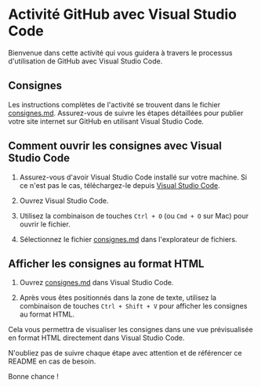 # Activité GitHub avec Visual Studio Code

Bienvenue dans cette activité qui vous guidera à travers le processus d'utilisation de GitHub avec Visual Studio Code.

## Consignes

Les instructions complètes de l'activité se trouvent dans le fichier [consignes.md](consignes.md). Assurez-vous de suivre les étapes détaillées pour publier votre site internet sur GitHub en utilisant Visual Studio Code.

## Comment ouvrir les consignes avec Visual Studio Code

1. Assurez-vous d'avoir Visual Studio Code installé sur votre machine. Si ce n'est pas le cas, téléchargez-le depuis [Visual Studio Code](https://code.visualstudio.com/).

2. Ouvrez Visual Studio Code.

3. Utilisez la combinaison de touches `Ctrl + O` (ou `Cmd + O` sur Mac) pour ouvrir le fichier.

4. Sélectionnez le fichier [consignes.md](consignes.md) dans l'explorateur de fichiers.

## Afficher les consignes au format HTML

1. Ouvrez [consignes.md](consignes.md) dans Visual Studio Code.

2. Après vous êtes positionnés dans la zone de texte, utilisez la combinaison de touches `Ctrl + Shift + V` pour afficher les consignes au format HTML.

Cela vous permettra de visualiser les consignes dans une vue prévisualisée en format HTML directement dans Visual Studio Code.

N'oubliez pas de suivre chaque étape avec attention et de référencer ce README en cas de besoin.

Bonne chance !
